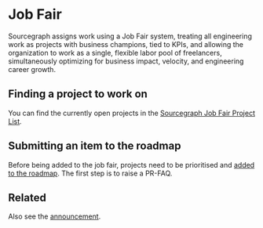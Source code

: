 # Job Fair

Sourcegraph assigns work using a Job Fair system, treating all engineering work as projects with business champions, tied to KPIs, and allowing the organization to work as a single, flexible labor pool of freelancers, simultaneously optimizing for business impact, velocity, and engineering career growth.

## Finding a project to work on

You can find the currently open projects in the [Sourcegraph Job Fair Project List](https://docs.google.com/spreadsheets/d/1jP5atmrBSJKubvk3rFuwXiXKLwfyxCGFDE4fqbpVmvU/edit#gid=0).

## Submitting an item to the roadmap

Before being added to the job fair, projects need to be prioritised and [added to the roadmap](./adding-to-roadmap.md). The first step is to raise a PR-FAQ.

## Related

Also see the [announcement](https://docs.google.com/document/d/1X9j_wkKlCE9xTwRWefZaOE8OCeisQx6p6gzZTe9aQsI/edit).
